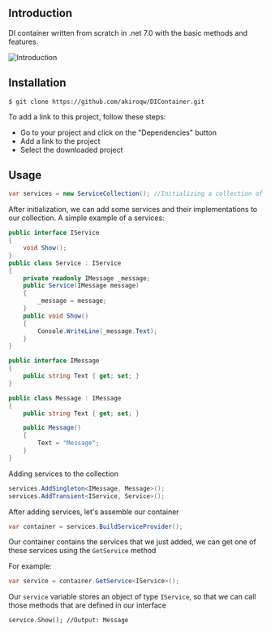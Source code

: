 ## Introduction
DI container written from scratch in .net 7.0 with the basic methods and features.

![Introduction](https://i.pinimg.com/originals/be/87/ac/be87ac77f74e075f225696d52542c425.gif)

## Installation
```
$ git clone https://github.com/akiroqw/DIContainer.git
```
To add a link to this project, follow these steps:
* Go to your project and click on the "Dependencies" button
* Add a link to the project
* Select the downloaded project

## Usage
```cs
var services = new ServiceCollection(); //Initializing a collection of services to register our services
```
After initialization, we can add some services and their implementations to our collection.
A simple example of a services:
```cs
public interface IService
{ 
    void Show();
}
public class Service : IService
{
    private readonly IMessage _message;
    public Service(IMessage message)
    {
        _message = message;
    }
    public void Show()
    {
        Console.WriteLine(_message.Text);
    }
}

public interface IMessage
{
    public string Text { get; set; }
}

public class Message : IMessage
{
    public string Text { get; set; }

    public Message()
    {
        Text = "Message";
    }
}
```
Adding services to the collection
```cs
services.AddSingleton<IMessage, Message>();
services.AddTransient<IService, Service>();
```
After adding services, let's assemble our container
```cs
var container = services.BuildServiceProvider();
```
Our container contains the services that we just added, we can get one of these services using the `GetService` method

For example:
```cs
var service = container.GetService<IService>();
```
Our `service` variable stores an object of type `IService`, so that we can call those methods that are defined in our interface
```
service.Show(); //Output: Message
```


